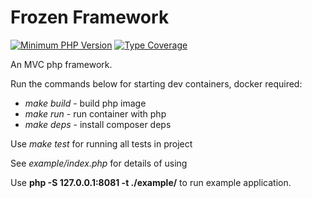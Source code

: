 # Frozen Framework 

[![Minimum PHP Version](https://img.shields.io/badge/php-%3E%3D%208.1-8892BF.svg?style=flat-square)](https://php.net/)
[![Type Coverage](https://img.shields.io/badge/coverage-65-yellow?style=flat-square)]()

An MVC php framework.  

Run the commands below for starting dev containers, docker required:
- *make build* - build php image
- *make run*   - run container with php
- *make deps*  - install composer deps

Use *make test* for running all tests in project

See *example/index.php* for details of using

Use **php -S 127.0.0.1:8081 -t ./example/** to run example application.
